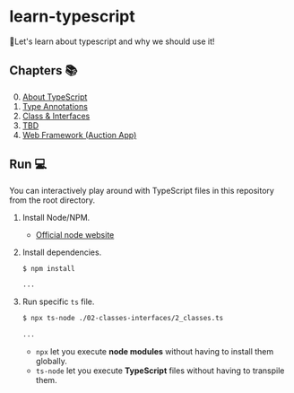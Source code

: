 # learn-typescript

🏅Let's learn about typescript and why we should use it!

## Chapters 📚

0. [About TypeScript](00-about-typescript)
1. [Type Annotations](01-type-annotations)
2. [Class & Interfaces](02-classes-interfaces)
3. [TBD](...)
4. [Web Framework (Auction App)](04-web-framework)

## Run 💻

You can interactively play around with TypeScript files in this repository from the root directory.

1. Install Node/NPM.
    - [Official node website](https://nodejs.org/en/download/)

2. Install dependencies.

    ```bash
    $ npm install

    ...
    ```

3. Run specific `ts` file.

    ```bash
    $ npx ts-node ./02-classes-interfaces/2_classes.ts

    ...
    ```

    - `npx` let you execute **node modules** without having to install them globally.
    - `ts-node` let you execute **TypeScript** files without having to transpile them.
